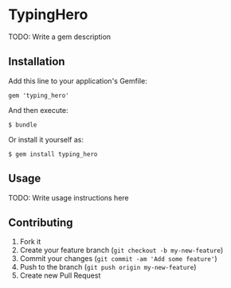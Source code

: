 # TypingHero

TODO: Write a gem description

## Installation

Add this line to your application's Gemfile:

    gem 'typing_hero'

And then execute:

    $ bundle

Or install it yourself as:

    $ gem install typing_hero

## Usage

TODO: Write usage instructions here

## Contributing

1. Fork it
2. Create your feature branch (`git checkout -b my-new-feature`)
3. Commit your changes (`git commit -am 'Add some feature'`)
4. Push to the branch (`git push origin my-new-feature`)
5. Create new Pull Request
